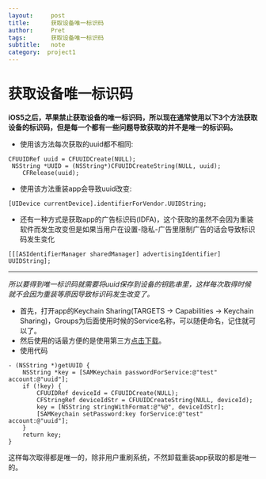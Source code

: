 ```yaml
---
layout:     post
title:      获取设备唯一标识码
author:     Pret
tags: 		获取设备唯一标识码
subtitle:  	note
category:  project1
---
```

# 获取设备唯一标识码
**iOS5之后，苹果禁止获取设备的唯一标识码，所以现在通常使用以下3个方法获取设备的标识码，但是每一个都有一些问题导致获取的并不是唯一的标识码。**
* 使用该方法每次获取的uuid都不相同:
```
CFUUIDRef uuid = CFUUIDCreate(NULL);
 NSString *UUID = (NSString*)CFUUIDCreateString(NULL, uuid);
    CFRelease(uuid);
```
* 使用该方法重装app会导致uuid改变:
```
[UIDevice currentDevice].identifierForVendor.UUIDString;
```
* 还有一种方式是获取app的广告标识码(IDFA)，这个获取的虽然不会因为重装软件而发生改变但是如果当用户在设置-隐私-广告里限制广告的话会导致标识码发生变化
```
[[[ASIdentifierManager sharedManager] advertisingIdentifier] UUIDString];
```
-------
*所以要得到唯一标识码就需要将uuid保存到设备的钥匙串里，这样每次取得时候就不会因为重装等原因导致标识码发生改变了。*
* 首先，打开app的Keychain Sharing(TARGETS -> Capabilities -> Keychain Sharing)，Groups为后面使用时候的Service名称，可以随便命名，记住就可以了。
* 然后使用的话最方便的是使用第三方[点击下载](https://github.com/soffes/SAMKeychain)。
* 使用代码

```
- (NSString *)getUUID {
    NSString *key = [SAMKeychain passwordForService:@"test" account:@"uuid"];
    if (!key) {
        CFUUIDRef deviceId = CFUUIDCreate(NULL);
        CFStringRef deviceIdStr = CFUUIDCreateString(NULL, deviceId);
        key = [NSString stringWithFormat:@"%@", deviceIdStr];
        [SAMKeychain setPassword:key forService:@"test" account:@"uuid"];
    }
    return key;
}
```
这样每次取得都是唯一的，除非用户重刷系统，不然卸载重装app获取的都是唯一的。
